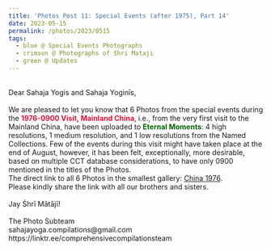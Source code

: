 ```yaml
---
title: 'Photos Post 11: Special Events (after 1975), Part 14'
date: 2023-05-15
permalink: /photos/2023/0515
tags:
  - blue @ Special Events Photographs
  - crimson @ Photographs of Shri Mataji
  - green @ Updates
---
```


<p>
<br>
Dear Sahaja Yogis and Sahaja Yoginīs,<br>
<br>
We are pleased to let you know that 6 Photos from the special events during the <font color="Crimson"><b>1976-0900 Visit, Mainland China</b></font>, i.e., from the very first visit to the Mainland China, have been uploaded to <font color="DarkGreen"><b>Eternal Moments</b></font>: 4 high resolutions, 1 medium resolution, and 1 low resolutions from the Named Collections. Few of the events during this visit might have taken place at the end of August, however, it has been felt, exceptionally, more desirable, based on multiple CCT database considerations, to have only 0900 mentioned in the titles of the Photos.<br>
The direct link to all 6 Photos in the smallest gallery: <a href="https://eternalmoments.smugmug.com/Countries/China/1976/"> China 1976</a>.<br>
Please kindly share the link with all our brothers and sisters.<br>
<br>
Jay Śhrī Mātājī!<br>
<br>
The Photo Subteam<br>
sahajayoga.compilations@gmail.com<br>
https://linktr.ee/comprehensivecompilationsteam<br>
</p>